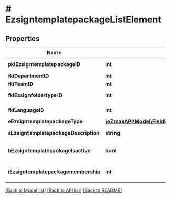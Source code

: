 # # EzsigntemplatepackageListElement

## Properties

Name | Type | Description | Notes
------------ | ------------- | ------------- | -------------
**pkiEzsigntemplatepackageID** | **int** | The unique ID of the Ezsigntemplatepackage |
**fkiDepartmentID** | **int** | The unique ID of the Department. |
**fkiTeamID** | **int** | The unique ID of the Team |
**fkiEzsignfoldertypeID** | **int** | The unique ID of the Ezsignfoldertype. |
**fkiLanguageID** | **int** | The unique ID of the Language.  Valid values:  |Value|Description| |-|-| |1|French| |2|English| |
**eEzsigntemplatepackageType** | [**\eZmaxAPI\Model\FieldEEzsigntemplatepackageType**](FieldEEzsigntemplatepackageType.md) |  |
**sEzsigntemplatepackageDescription** | **string** | The description of the Ezsigntemplatepackage |
**bEzsigntemplatepackageIsactive** | **bool** | Whether the Ezsigntemplatepackage is active or not |
**iEzsigntemplatepackagemembership** | **int** | The total number of Ezsigntemplatepackagemembership in the Ezsigntemplatepackage |

[[Back to Model list]](../../README.md#models) [[Back to API list]](../../README.md#endpoints) [[Back to README]](../../README.md)
